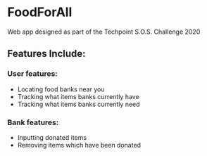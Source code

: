 # FoodForAll
Web app designed as part of the Techpoint S.O.S. Challenge 2020

## Features Include:
### User features:
- Locating food banks near you
- Tracking what items banks currently have
- Tracking what items banks currently need
### Bank features:
- Inputting donated items
- Removing items which have been donated
